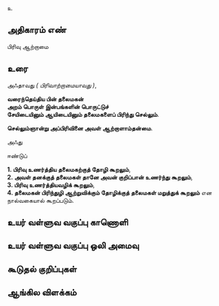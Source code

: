 உ


## அதிகாரம் எண்

பிரிவு ஆற்றாமை 	
## உரை

அஃதாவது _( பிரிவாற்றாமையாவது )_,  

**வரைந்தெய்திய பின் தலைமகன்  
அறம் பொருள் இன்பங்களின் பொருட்டுச்  
சேயிடையினும் ஆயிடையினும் தலைமகளைப் பிரிந்து செல்லும்**.  

**செல்லும்ஞான்று அப்பிரிவினை அவள் ஆற்றாளாம்தன்மை**. 

அஃது  

ஈண்டுப்  

**1. பிரிவு உணர்த்திய தலைமகற்குத் தோழி கூறலும்**,  
**2. அவள் தனக்குத் தலைமகள் தானே அவன் குறிப்பான் உணர்ந்து கூறலும்**,  
**3. பிரிவு உணர்த்தியவழிக் கூறலும்**,  
**4. தலைமகன் பிரிந்துழி ஆற்றுவிக்கும் தோழிக்குத் தலைமகள் மறுத்துக் கூறலும்** என நால்வகையால் கூறப்படும்.

## உயர் வள்ளுவ வகுப்பு காணொளி


## உயர் வள்ளுவ வகுப்பு ஒலி அமைவு 


## கூடுதல் குறிப்புகள்


## ஆங்கில விளக்கம்

